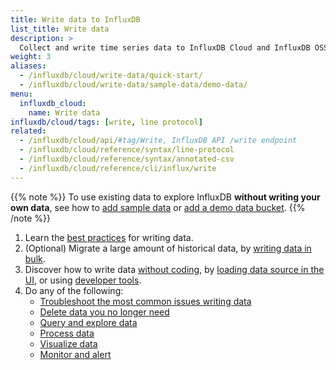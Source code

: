 ```yaml
---
title: Write data to InfluxDB
list_title: Write data
description: >
  Collect and write time series data to InfluxDB Cloud and InfluxDB OSS.
weight: 3
aliases:
  - /influxdb/cloud/write-data/quick-start/
  - /influxdb/cloud/write-data/sample-data/demo-data/
menu:
  influxdb_cloud:
    name: Write data
influxdb/cloud/tags: [write, line protocol]
related:
  - /influxdb/cloud/api/#tag/Write, InfluxDB API /write endpoint
  - /influxdb/cloud/reference/syntax/line-protocol
  - /influxdb/cloud/reference/syntax/annotated-csv
  - /influxdb/cloud/reference/cli/influx/write
---
```


{{% note %}}
To use existing data to explore InfluxDB **without writing your own data**, see how to [add sample data](/influxdb/cloud/query-data/execute-queries/query-sample-data/#add-sample) or [add a demo data bucket](/influxdb/cloud/query-data/execute-queries/query-demo-data/#add-a-demo-data-bucket).
{{% /note %}}

1. Learn the [best practices](/influxdb/cloud/write-data/best-practices/) for writing data.
2. (Optional) Migrate a large amount of historical data, by [writing data in bulk](/influxdb/cloud/write-data/bulk-ingest-cloud/).
3. Discover how to write data [without coding](/influxdb/cloud/write-data/no-code), by [loading data source in the UI](/influxdb/cloud/write-data/load-data/), or using [developer tools](/influxdb/cloud/write-data/developer-tools).
4. Do any of the following:
   - [Troubleshoot the most common issues writing data](/influxdb/cloud/write-data/troubleshoot/)
   - [Delete data you no longer need](/influxdb/cloud/write-data/delete-data/)
   - [Query and explore data](/influxdb/cloud/query-data/)
   - [Process data](/influxdb/cloud/process-data/)
   - [Visualize data](/influxdb/cloud/visualize-data/)
   - [Monitor and alert](/influxdb/cloud/monitor-alert/)
